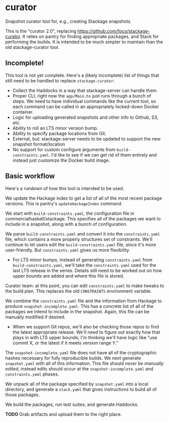 # curator

Snapshot curator tool for, e.g., creating Stackage snapshots.

This is the "curator 2.0", replacing
https://github.com/fpco/stackage-curator. It relies on pantry for
finding appropriate packages, and Stack for performing the builds. It
is intended to be much simpler to maintain than the old
stackage-curator tool.

## Incomplete!

This tool is not yet complete. Here's a (likely incomplete) list of
things that still need to be handled to replace `stackage-curator`:

* Collect the Haddocks in a way that stackage-server can handle them
* Proper CLI, right now the `app/Main.hs` just runs through a bunch of
  steps. We need to have individual commands like the current tool, so
  each command can be called in an appropriately locked-down Docker
  container.
* Logic for uploading generated snapshots and other info to Github,
  S3, etc.
* Ability to roll an LTS minor version bump.
* Ability to specify package locations from Git.
* External, but: stackage-server needs to be updated to support the
  new snapshot format/location
* No support for custom configure arguments from `build-constraints.yaml`. I'd
  like to see if we can get rid of them entirely and instead just customize the
  Docker build image.

## Basic workflow

Here's a rundown of how this tool is intended to be used.

We update the Hackage index to get a list of all of the most recent
package versions. This is pantry's `updateHackageIndex` command.

We start with `build-constraints.yaml`, the configuration file in
commercialhaskell/stackage. This specifies all of the packages we want
to include in a snapshot, along with a bunch of configuration.

We parse `build-constraints.yaml` and convert it into the
`constraints.yaml` file, which contains a more properly structures set
of constraints. We'll continue to let users edit the
`build-constraints.yaml` file, since it's more user-friendly. But
`constraints.yaml` gives us more flexibility.

* For LTS minor bumps, instead of generating `constraints.yaml` from
  `build-constraints.yaml`, we'll take the `constraints.yaml` used for
  the last LTS release in the series. Details still need to be worked
  out on how upper bounds are added and where this file is stored.

Curator team: at this point, you can edit `constraints.yaml` to make
tweaks to the build plan. This replaces the old `CONSTRAINTS`
environment variable.

We combine the `constraints.yaml` file and the information from
Hackage to produce `snapshot-incomplete.yaml`. This has a concrete
list of all of the packages we intend to include in the
snapshot. Again, this file can be manually modified if desired.

* When we support Git repos, we'll also be checking those repos to
  find the latest appropriate release. We'll need to figure out
  exactly how that plays in with LTS upper bounds; I'm thinking we'll
  have logic like "use commit X, or the latest if it meets version
  range Y."

The `snapshot-incomplete.yaml` file does not have all of the
cryptographic hashes necessary for fully reproducible builds. We next
generate `snapshot.yaml` with all of this information. This file
should _never be manually edited_, instead edits should occur at the
`snapshot-incomplete.yaml` and `constraints.yaml` phases.

We unpack all of the package specified by `snapshot.yaml` into a local
directory, and generate a `stack.yaml` that gives instructions to
build all of those packages.

We build the packages, run test suites, and generate Haddocks.

__TODO__ Grab artifacts and upload them to the right place.
